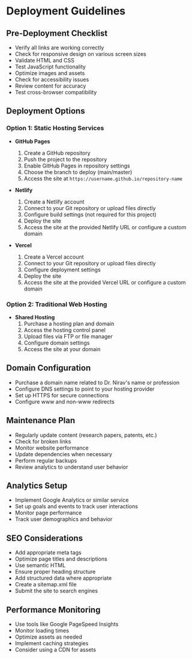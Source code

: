 # Deployment Guidelines

## Pre-Deployment Checklist
- Verify all links are working correctly
- Check for responsive design on various screen sizes
- Validate HTML and CSS
- Test JavaScript functionality
- Optimize images and assets
- Check for accessibility issues
- Review content for accuracy
- Test cross-browser compatibility

## Deployment Options

### Option 1: Static Hosting Services
- **GitHub Pages**
  1. Create a GitHub repository
  2. Push the project to the repository
  3. Enable GitHub Pages in repository settings
  4. Choose the branch to deploy (main/master)
  5. Access the site at `https://username.github.io/repository-name`

- **Netlify**
  1. Create a Netlify account
  2. Connect to your Git repository or upload files directly
  3. Configure build settings (not required for this project)
  4. Deploy the site
  5. Access the site at the provided Netlify URL or configure a custom domain

- **Vercel**
  1. Create a Vercel account
  2. Connect to your Git repository or upload files directly
  3. Configure deployment settings
  4. Deploy the site
  5. Access the site at the provided Vercel URL or configure a custom domain

### Option 2: Traditional Web Hosting
- **Shared Hosting**
  1. Purchase a hosting plan and domain
  2. Access the hosting control panel
  3. Upload files via FTP or file manager
  4. Configure domain settings
  5. Access the site at your domain

## Domain Configuration
- Purchase a domain name related to Dr. Nirav's name or profession
- Configure DNS settings to point to your hosting provider
- Set up HTTPS for secure connections
- Configure www and non-www redirects

## Maintenance Plan
- Regularly update content (research papers, patents, etc.)
- Check for broken links
- Monitor website performance
- Update dependencies when necessary
- Perform regular backups
- Review analytics to understand user behavior

## Analytics Setup
- Implement Google Analytics or similar service
- Set up goals and events to track user interactions
- Monitor page performance
- Track user demographics and behavior

## SEO Considerations
- Add appropriate meta tags
- Optimize page titles and descriptions
- Use semantic HTML
- Ensure proper heading structure
- Add structured data where appropriate
- Create a sitemap.xml file
- Submit the site to search engines

## Performance Monitoring
- Use tools like Google PageSpeed Insights
- Monitor loading times
- Optimize assets as needed
- Implement caching strategies
- Consider using a CDN for assets
